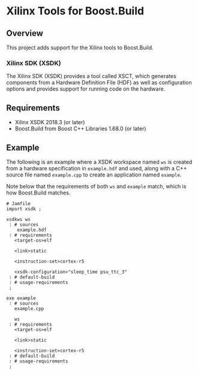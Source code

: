 # Xilinx Tools for Boost.Build

## Overview

This project adds support for the Xilinx tools to Boost.Build.

### Xilinx SDK (XSDK)

The Xilinx SDK (XSDK) provides a tool called XSCT, which generates
components from a Hardware Definition File (HDF) as well as
configuration options and provides support for running code on the
hardware.

## Requirements

* Xilinx XSDK 2018.3 (or later)
* Boost.Build from Boost C++ Libraries 1.68.0 (or later)

## Example

The following is an example where a XSDK workspace named `ws` is
created from a hardware specification in `example.hdf` and used, along
with a C++ source file named `example.cpp` to create an application
named `example`.

Note below that the requirements of both `ws` and `example` match,
which is how Boost.Build matches.

```jam
# Jamfile
import xsdk ;

xsdkws ws
 : # sources
    example.hdf
 : # requirements
   <target-os>elf

   <link>static

   <instruction-set>cortex-r5

   <xsdk-configuration>"sleep_time psu_ttc_3"
 : # default-build
 : # usage-requirements
 ;

exe example
 : # sources
   example.cpp

   ws
 : # requirements
   <target-os>elf

   <link>static

   <instruction-set>cortex-r5
 : # default-build
 : # usage-requirements
 ;
```
